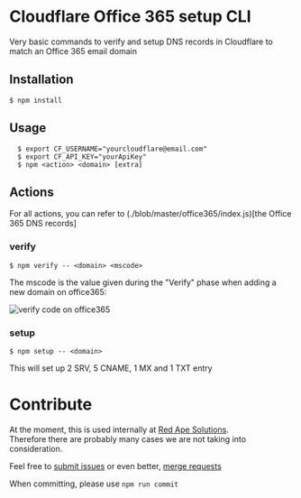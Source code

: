 # Cloudflare Office 365 setup CLI

Very basic commands to verify and setup DNS records in Cloudflare to match an Office 365 email domain

## Installation

``` $ npm install ```

## Usage

```
  $ export CF_USERNAME="yourcloudflare@email.com"
  $ export CF_API_KEY="yourApiKey"
  $ npm <action> <domain> [extra]
```

## Actions

For all actions, you can refer to (./blob/master/office365/index.js)[the Office 365 DNS records] 

### verify

``` $ npm verify -- <domain> <mscode> ```

The mscode is the value given during the "Verify" phase when adding a new domain on office365:

![verify code on office365](https://cloud.githubusercontent.com/assets/487758/20955500/a89ef25c-bc7e-11e6-8d22-2bacd29527b0.png)

### setup

``` $ npm setup -- <domain> ```

This will set up 2 SRV, 5 CNAME, 1 MX and 1 TXT entry

# Contribute

At the moment, this is used internally at [Red Ape Solutions](https://redapesolutions.com).  
Therefore there are probably many cases we are not taking into consideration.

Feel free to [submit issues](https://github.com/redapesolutions/cloudflare-office365-setup/issues) or even better, [merge requests](https://github.com/redapesolutions/cloudflare-office365-setup/pulls)

When committing, please use `npm run commit` 
